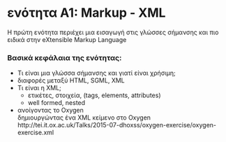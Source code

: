 <h1>ενότητα A1: Markup - XML  </h1>
Η πρώτη ενότητα περιέχει μια εισαγωγή στις γλώσσες σήμανσης και πιο ειδικά στην eXtensible Markup Language </lb>


 <h3>Βασικά κεφάλαια της ενότητας:</h3>
<ul>
<li>Τι είναι μια γλώσσα σήμανσης και γιατί είναι χρήσιμη; </li>
<li>διαφορές μεταξύ HTML, SGML, XML</li>

<li>Τι είναι η XML; 
<ul>
<li>ετικέτες, στοιχεία,  (tags, elements, attributes) </li>
<li>well formed, nested </li></ul>
</li>

<li>ανοίγοντας το Oxygen</li>
δημιουργώντας ένα XML κείμενο στο Oxygen<lb/>
http://tei.it.ox.ac.uk/Talks/2015-07-dhoxss/oxygen-exercise/oxygen-exercise.xml

</ul>
